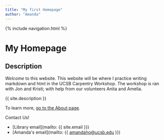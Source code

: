 ```yaml
---
title: "My first Homepage"
author: "Amanda"
---
```


{% include navigation.html %}

# My Homepage

## Description

*Welcome* to this website. This website will be where I practice writing markdown and html in the UCSB Carpentry Workshop. The workshop is ran with Jon and Kristi; with help from our volunteers Anita and Amelia.

{{ site.description }}

To learn more, [go to the About page](about.md).

Contact Us!
- [Library email](mailto: {{ site.email }})  
- [Amanda's email](mailto: {{ amandaho@ucsb.edu }})
